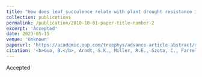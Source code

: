 ```yaml
---
title: "How does leaf succulence relate with plant drought resistance in woody shrubs? "
collection: publications
permalink: /publication/2010-10-01-paper-title-number-2
excerpt: 'Accepted'
date: 2023-05-15
venue: 'Unknown'
paperurl: 'https://academic.oup.com/treephys/advance-article-abstract/doi/10.1093/treephys/tpad066/7174113utm_source=advanceaccess&utm_campaign=treephys&utm_medium=email'
citation: '<b>Guo, B.</b>, Arndt, S.K., Miller, R.E., Szota, C., Farrell C. (2021). &quot;<i>How does leaf succulence relate with plant drought resistance in woody shrubs? </i>.&quot; <i>Tree Physiology Accepted</i>.'
---
```

Accepted
